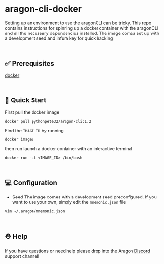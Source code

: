 # aragon-cli-docker
Setting up an environment to use the aragonCLI can be tricky. This repo contains instructions for spinning up a docker container with the aragonCLI and all the necessary dependencies installed. The image comes set up with a development seed and infura key for quick hacking

<br>

##  ✅ Prerequisites
[docker](https://docs.docker.com/get-docker/) 

<br>

##  🏁 Quick Start

First pull the docker image

```
docker pull pythonpete32/aragon-cli:1.2
```

Find the `IMAGE ID` by running 

```
docker images
```

then run launch a docker container with an interactive terminal

```
docker run -it <IMAGE_ID> /bin/bash
```

<br>

##  💻 Configuration

* Seed
The image comes with a development seed preconfigured. If you want to use your own, simply edit the `mnemonic.json` file 

```
vim ~/.aragon/mnemonic.json
```

<br>

##  ⛑ Help

If you have questions or need help please drop into the Aragon [Discord](https://discord.com/invite/remTh8w) support channel!
